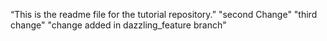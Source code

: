 “This is the readme file for the tutorial repository.”
"second Change"
"third change"
"change added in dazzling_feature branch"